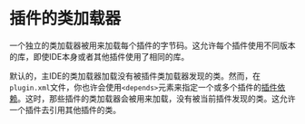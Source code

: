 # 插件的类加载器

一个独立的类加载器被用来加载每个插件的字节码。这允许每个插件使用不同版本的库，即使IDE本身或者其他插件使用了相同的库。

默认的，主IDE的类加载器加载没有被插件类加载器发现的类。然而，在`plugin.xml`文件，你也许会使用`<depends>`元素来指定一个或多个插件的[插件依赖](plugin_depends.md)。这时，那些插件的类加载器会被用来加载，没有被当前插件发现的类。这允许一个插件去引用其他插件的类。

